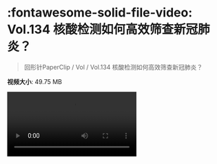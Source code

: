 # :fontawesome-solid-file-video: Vol.134 核酸检测如何高效筛查新冠肺炎？

> 回形针PaperClip / Vol / Vol.134 核酸检测如何高效筛查新冠肺炎？

**视频大小**: 49.75 MB

<div class="video"><video src="https://file.hsyhx.top/archive/PaperClip/Vol/134.mp4" controls preload>🤔 您的浏览器不支持 video 标签</video></div>